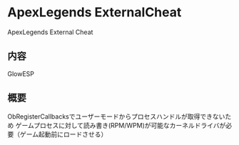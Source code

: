 # ApexLegends ExternalCheat
ApexLegends External Cheat

## 内容
GlowESP

## 概要
ObRegisterCallbacksでユーザーモードからプロセスハンドルが取得できないため
ゲームプロセスに対して読み書き(RPM/WPM)が可能なカーネルドライバが必要（ゲーム起動前にロードさせる）
